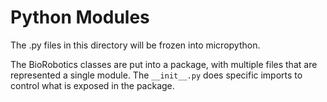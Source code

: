 # Python Modules

The .py files in this directory will be frozen into micropython.

The BioRobotics classes are put into a package, with multiple files that are represented a single module.
The `__init__.py` does specific imports to control what is exposed in the package.
